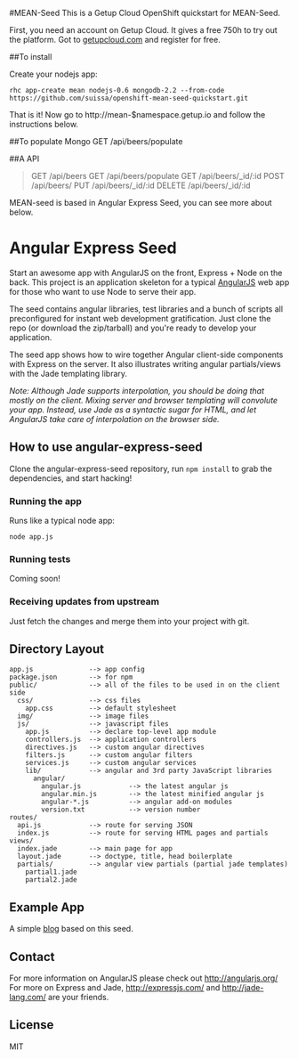 #MEAN-Seed
This is a Getup Cloud OpenShift quickstart for MEAN-Seed.

First, you need an account on Getup Cloud. It gives a free 750h to try out the platform.
Got to [getupcloud.com](http://getupcloud.com/#/sign-up) and register for free.

##To install

Create your nodejs app:

    rhc app-create mean nodejs-0.6 mongodb-2.2 --from-code https://github.com/suissa/openshift-mean-seed-quickstart.git

That is it! Now go to http://mean-$namespace.getup.io and follow the instructions below.

##To populate Mongo
    GET /api/beers/populate

##A API

> GET /api/beers
> GET /api/beers/populate
> GET /api/beers/\_id/:id
> POST /api/beers/
> PUT /api/beers/\_id/:id
> DELETE /api/beers/\_id/:id


MEAN-seed is based in Angular Express Seed, you can see more about below.

# Angular Express Seed

Start an awesome app with AngularJS on the front, Express + Node on the back. This project is an
application skeleton for a typical [AngularJS](http://angularjs.org/) web app for those who want
to use Node to serve their app.

The seed contains angular libraries, test libraries and a bunch of scripts all preconfigured for
instant web development gratification. Just clone the repo (or download the zip/tarball) and
you're ready to develop your application.

The seed app shows how to wire together Angular client-side components with Express on the server.
It also illustrates writing angular partials/views with the Jade templating library.

_Note: Although Jade supports interpolation, you should be doing that mostly on the client. Mixing
server and browser templating will convolute your app. Instead, use Jade as a syntactic sugar for
HTML, and let AngularJS take care of interpolation on the browser side._

## How to use angular-express-seed

Clone the angular-express-seed repository, run `npm install` to grab the dependencies, and start hacking!

### Running the app

Runs like a typical node app:

    node app.js

### Running tests

Coming soon!

### Receiving updates from upstream

Just fetch the changes and merge them into your project with git.


## Directory Layout
    
    app.js              --> app config
    package.json        --> for npm
    public/             --> all of the files to be used in on the client side
      css/              --> css files
        app.css         --> default stylesheet
      img/              --> image files
      js/               --> javascript files
        app.js          --> declare top-level app module
        controllers.js  --> application controllers
        directives.js   --> custom angular directives
        filters.js      --> custom angular filters
        services.js     --> custom angular services
        lib/            --> angular and 3rd party JavaScript libraries
          angular/
            angular.js            --> the latest angular js
            angular.min.js        --> the latest minified angular js
            angular-*.js          --> angular add-on modules
            version.txt           --> version number
    routes/
      api.js            --> route for serving JSON
      index.js          --> route for serving HTML pages and partials
    views/
      index.jade        --> main page for app
      layout.jade       --> doctype, title, head boilerplate
      partials/         --> angular view partials (partial jade templates)
        partial1.jade
        partial2.jade



## Example App

A simple [blog](https://github.com/btford/angular-express-blog) based on this seed.


## Contact

For more information on AngularJS please check out http://angularjs.org/
For more on Express and Jade, http://expressjs.com/ and http://jade-lang.com/ are
your friends.

## License
MIT
